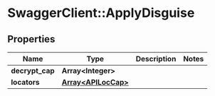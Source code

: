 # SwaggerClient::ApplyDisguise

## Properties
Name | Type | Description | Notes
------------ | ------------- | ------------- | -------------
**decrypt_cap** | **Array&lt;Integer&gt;** |  | 
**locators** | [**Array&lt;APILocCap&gt;**](APILocCap.md) |  | 

